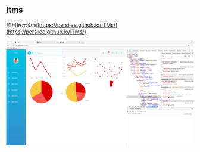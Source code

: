 ## Itms
项目展示页面[https://persilee.github.io/ITMs/](https://persilee.github.io/ITMs/)

![itms](/images/itms.png)

